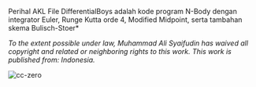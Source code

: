 Perihal AKL
File DifferentialBoys adalah kode program N-Body dengan integrator Euler, Runge Kutta orde 4, Modified Midpoint, serta tambahan skema Bulisch-Stoer*

*To the extent possible under law, Muhammad Ali Syaifudin has waived all copyright and related or neighboring rights to this work. This work is published from: Indonesia.*

![cc-zero](https://user-images.githubusercontent.com/51052469/108876143-dfce0880-7638-11eb-9db7-de637ec24ce4.png)
